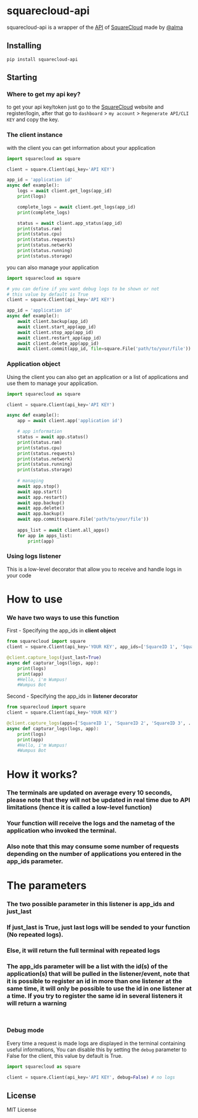 [SquareCloud]: https://squarecloud.app
[API]: https://docs.squarecloud.app/api/introducao
[@alma]: https://github.com/Robert-Nogueira


# squarecloud-api
squarecloud-api is a wrapper of the [API] of [SquareCloud] made by [@alma]

## Installing
````
pip install squarecloud-api
````

## Starting
### Where to get my api key?
to get your api key/token just go to the [SquareCloud] website and register/login, after that go to `dashboard` > `my account` > `Regenerate API/CLI KEY` and copy the key.

### The client instance
with the client you can get information about your application
````python
import squarecloud as square

client = square.Client(api_key='API KEY')

app_id = 'application id'
async def example():
    logs = await client.get_logs(app_id)
    print(logs)

    complete_logs = await client.get_logs(app_id)
    print(complete_logs)

    status = await client.app_status(app_id)
    print(status.ram)
    print(status.cpu)
    print(status.requests)
    print(status.network)
    print(status.running)
    print(status.storage)

````
you can also manage your application
````python
import squarecloud as square

# you can define if you want debug logs to be shown or not
# this value by default is True
client = square.Client(api_key='API KEY')

app_id = 'application id'
async def example():
    await client.backup(app_id)
    await client.start_app(app_id)
    await client.stop_app(app_id)
    await client.restart_app(app_id)
    await client.delete_app(app_id)
    await client.commit(app_id, file=square.File('path/to/your/file'))

````
### Application object
Using the client you can also get an application or a list of applications and use them to manage your application.
````python
import squarecloud as square

client = square.Client(api_key='API KEY')

async def example():
    app = await client.app('application id')

    # app information
    status = await app.status()
    print(status.ram)
    print(status.cpu)
    print(status.requests)
    print(status.network)
    print(status.running)
    print(status.storage)
    
    # managing
    await app.stop()
    await app.start()
    await app.restart()
    await app.backup()
    await app.delete()
    await app.backup()
    await app.commit(square.File('path/to/your/file'))
    
    apps_list = await client.all_apps()
    for app in apps_list:
        print(app)
````
### Using logs listener

This is a low-level decorator that allow you to receive and handle logs in your code

<h1>How to use</h1>
<h3>We have two ways to use this function</h3>

First - Specifying the app_ids in **client object**
````py
from squarecloud import square
client = square.Client(api_key='YOUR KEY', app_ids=['SquareID 1', 'SquareID 2', 'SquareID 3', ...])

@client.capture_logs(just_last=True)
async def capturar_logs(logs, app):
    print(logs)
    print(app)
    #Hello, i'm Wumpus!
    #Wumpus Bot
````

Second - Specifying the app_ids in **listener decorator**
````py
from squarecloud import square
client = square.Client(api_key='YOUR KEY')

@client.capture_logs(apps=['SquareID 1', 'SquareID 2', 'SquareID 3', ...], just_last=True)
async def capturar_logs(logs, app):
    print(logs)
    print(app)
    #Hello, i'm Wumpus!
    #Wumpus Bot
````

<h1>How it works?</h1>
<h3>The terminals are updated on average every 10 seconds, please note that they will not be updated in real time due to API limitations (hence it is called a low-level function)</h3>
<h3>Your function will receive the logs and the nametag of the application who invoked the terminal.</h3>
<h3>
Also note that this may consume some number of requests depending on the number of applications you entered in the app_ids parameter.</h3>

<h1>The parameters</h1>
<h3>The two possible parameter in this listener is <b>app_ids</b> and <b>just_last</b></h3>
<h3>If <b>just_last</b> is <b>True</b>, just last logs will be sended to your function (No repeated logs).</h3>
<h3>Else, it will return the full terminal with repeated logs</h3>
<h3>The <b>app_ids</b> parameter will be a list with the id(s) of the application(s) that will be pulled in the listener/event, note that it is possible to register an id in more than one listener at the same time, it will only be possible to use the id in one listener at a time. If you try to register the same id in several listeners it will return a warning</h3>


````


````
### Debug mode
Every time a request is made logs are displayed in the terminal containing useful informations, You can disable this by setting the `debug` parameter to False for the client, this value by default is True.
````py
import squarecloud as square

client = square.Client(api_key='API KEY', debug=False) # no logs
````

## License
MIT License
